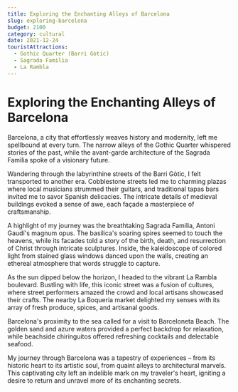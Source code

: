 ```yaml
---
title: Exploring the Enchanting Alleys of Barcelona
slug: exploring-barcelona
budget: 2100
category: cultural
date: 2021-12-24
touristAttractions: 
  - Gothic Quarter (Barri Gòtic)
  - Sagrada Familia
  - La Rambla
---
```


# Exploring the Enchanting Alleys of Barcelona

Barcelona, a city that effortlessly weaves history and modernity, left me spellbound at every turn. The narrow alleys of the Gothic Quarter whispered stories of the past, while the avant-garde architecture of the Sagrada Familia spoke of a visionary future.

Wandering through the labyrinthine streets of the Barri Gòtic, I felt transported to another era. Cobblestone streets led me to charming plazas where local musicians strummed their guitars, and traditional tapas bars invited me to savor Spanish delicacies. The intricate details of medieval buildings evoked a sense of awe, each façade a masterpiece of craftsmanship.

A highlight of my journey was the breathtaking Sagrada Familia, Antoni Gaudí's magnum opus. The basilica's soaring spires seemed to touch the heavens, while its facades told a story of the birth, death, and resurrection of Christ through intricate sculptures. Inside, the kaleidoscope of colored light from stained glass windows danced upon the walls, creating an ethereal atmosphere that words struggle to capture.

As the sun dipped below the horizon, I headed to the vibrant La Rambla boulevard. Bustling with life, this iconic street was a fusion of cultures, where street performers amazed the crowd and local artisans showcased their crafts. The nearby La Boqueria market delighted my senses with its array of fresh produce, spices, and artisanal goods.

Barcelona's proximity to the sea called for a visit to Barceloneta Beach. The golden sand and azure waters provided a perfect backdrop for relaxation, while beachside chiringuitos offered refreshing cocktails and delectable seafood.

My journey through Barcelona was a tapestry of experiences – from its historic heart to its artistic soul, from quaint alleys to architectural marvels. This captivating city left an indelible mark on my traveler's heart, igniting a desire to return and unravel more of its enchanting secrets.
